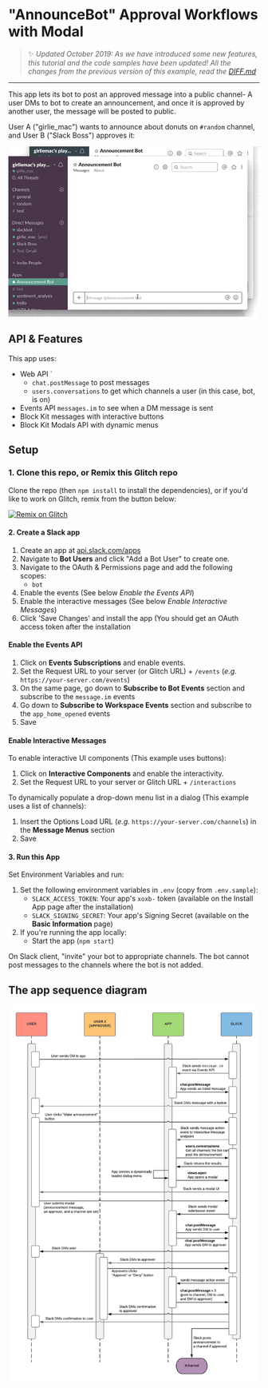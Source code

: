 # "AnnounceBot" Approval Workflows with Modal


> :sparkles: *Updated October 2019: As we have introduced some new features, this tutorial and the code samples have been updated! All the changes from the previous version of this example, read the [DIFF.md](diff.md)*

---

This app lets its bot to post an approved message into a public channel- A user DMs to bot to create an announcement, and once it is approved by another user, the message will be posted to public.

User A ("girlie_mac") wants to announce about donuts on `#random` channel, and User B ("Slack Boss") approves it:

![announcements_approvals](images/demo_approval_flow.gif)

## API & Features

This app uses:
- Web API `
    - `chat.postMessage` to post messages
    - `users.conversations` to get which channels a user (in this case, bot, is on)
- Events API `messages.im` to see when a DM message is sent
- Block Kit messages with interactive buttons
- Block Kit Modals API with dynamic menus

## Setup

### 1. Clone this repo, or Remix this Glitch repo

Clone the repo (then `npm install` to install the dependencies), or if you'd like to work on Glitch, remix from the button below:

[![Remix on Glitch](https://cdn.glitch.com/2703baf2-b643-4da7-ab91-7ee2a2d00b5b%2Fremix-button.svg)](https://glitch.com/edit/#!/remix/slack-announcements-approval-blueprint)

#### 2. Create a Slack app

1. Create an app at [api.slack.com/apps](https://api.slack.com/apps)
2. Navigate to **Bot Users** and click "Add a Bot User" to create one.
3. Navigate to the OAuth & Permissions page and add the following scopes:
    * `bot`
4. Enable the events (See below *Enable the Events API*)
5. Enable the interactive messages (See below *Enable Interactive Messages*)
6. Click 'Save Changes' and install the app (You should get an OAuth access token after the installation


#### Enable the Events API
1. Click on **Events Subscriptions** and enable events.
2. Set the Request URL to your server (or Glitch URL) + `/events` (*e.g.* `https://your-server.com/events`)
3. On the same page, go down to **Subscribe to Bot Events** section and subscribe to the `message.im` events
4. Go down to **Subscribe to Workspace Events** section and subscribe to the `app_home_opened` events
5. Save

#### Enable Interactive Messages

To enable interactive UI components (This example uses buttons):

1. Click on **Interactive Components** and enable the interactivity.
2. Set the Request URL to your server or Glitch URL + `/interactions`

To dynamically populate a drop-down menu list in a dialog (This example uses a list of channels):

1. Insert the Options Load URL (*e.g.* `https://your-server.com/channels`) in the **Message Menus** section
2. Save

#### 3. Run this App
Set Environment Variables and run:

1. Set the following environment variables in `.env` (copy from `.env.sample`):
    * `SLACK_ACCESS_TOKEN`: Your app's `xoxb-` token (available on the Install App page after the installation)
    * `SLACK_SIGNING_SECRET`: Your app's Signing Secret (available on the **Basic Information** page)
2. If you're running the app locally:
    * Start the app (`npm start`)

On Slack client, "invite" your bot to appropriate channels. The bot cannot post messages to the channels where the bot is not added.

## The app sequence diagram

![dialog](images/diagram_approval_flow.png)
